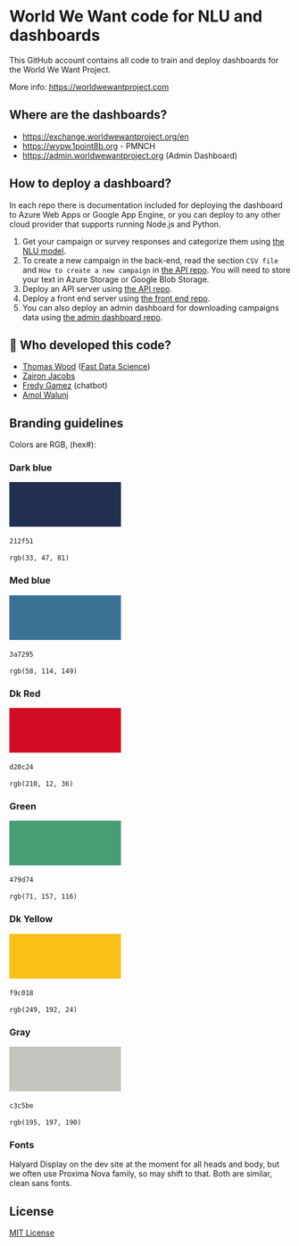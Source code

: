 # World We Want code for NLU and dashboards

This GitHub account contains all code to train and deploy dashboards for the World We Want Project.

More info: https://worldwewantproject.com

## Where are the dashboards?

* https://exchange.worldwewantproject.org/en
* https://wypw.1point8b.org - PMNCH
* https://admin.worldwewantproject.org (Admin Dashboard)


## How to deploy a dashboard?

In each repo there is documentation included for deploying the dashboard to Azure Web Apps or Google App Engine, or you
can deploy to any other cloud provider that supports running Node.js and Python.

1. Get your campaign or survey responses and categorize them
   using [the NLU model](https://github.com/whiteribbonalliance/womenshealthandwellbeing_public).
2. To create a new campaign in the back-end, read the section `CSV file` and `How to create a new campaign`
   in [the API repo](https://github.com/whiteribbonalliance/dashboard-api). You will need to store your text in Azure
   Storage or Google Blob Storage.
3. Deploy an API server using [the API repo](https://github.com/whiteribbonalliance/dashboard-api).
4. Deploy a front end server using [the front end repo](https://github.com/whiteribbonalliance/dashboard-front).
5. You can also deploy an admin dashboard for downloading campaigns data
   using [the admin dashboard repo](https://github.com/whiteribbonalliance/dashboard-admin-front).

## 🧑 Who developed this code?

* [Thomas Wood](https://freelancedatascientist.net/) ([Fast Data Science](https://fastdatascience.com))
* [Zairon Jacobs](https://zaironjacobs.com/)
* [Fredy Gamez](https://github.com/orgs/whiteribbonalliance/people/fredygamez) (chatbot)
* [Amol Walunj](https://github.com/Amoldwalunj)


## Branding guidelines


Colors are RGB, (hex#):

### Dark blue

![212f51](https://raw.githubusercontent.com/worldwewant/.github/main/colours/212f51.svg)
```
212f51
```
```
rgb(33, 47, 81)
```

### Med blue

![3a7295](https://raw.githubusercontent.com/worldwewant/.github/main/colours/3a7295.svg)
```
3a7295
```
```
rgb(58, 114, 149)
```

### Dk Red

![d20c24](https://raw.githubusercontent.com/worldwewant/.github/main/colours/d20c24.svg)
```
d20c24
```
```
rgb(210, 12, 36)
```


### Green

![479d74](https://raw.githubusercontent.com/worldwewant/.github/main/colours/479d74.svg)
```
479d74
```
```
rgb(71, 157, 116)
```

### Dk Yellow

![f9c018](https://raw.githubusercontent.com/worldwewant/.github/main/colours/f9c018.svg)
```
f9c018
```
```
rgb(249, 192, 24)
```

### Gray

![c3c5be](https://raw.githubusercontent.com/worldwewant/.github/main/colours/c3c5be.svg)
```
c3c5be
```
```
rgb(195, 197, 190)
```

### Fonts

Halyard Display on the dev site at the moment for all heads and body, but we often use Proxima Nova family, so may shift to that. Both are similar, clean sans fonts.


## License

[MIT License](https://raw.githubusercontent.com/worldwewant/.github/main/LICENSE)
